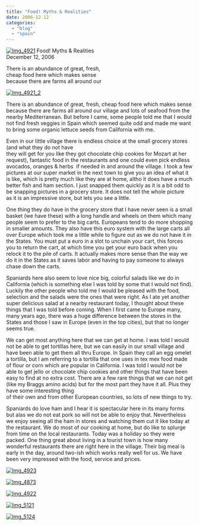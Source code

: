 ```yaml
---
title: "Food! Myths & Realities"
date: 2006-12-12
categories: 
  - "blog"
  - "spain"
---
```


 [![Img_4921](https://pub-ac94b3f306b24c0dba4238943c97f2e1.r2.dev/2008/04/20/img_4921.png "Img_4921")](https://pub-ac94b3f306b24c0dba4238943c97f2e1.r2.dev/photos/uncategorized/2008/04/20/img_4921.png) Food! Myths & Realities  
December 12, 2006

There is an abundance of great, fresh,  
cheap food here which makes sense  
because there are farms all around our

<!--more-->

[![Img_4921_2](https://pub-ac94b3f306b24c0dba4238943c97f2e1.r2.dev/2008/04/20/img_4921_2.png "Img_4921_2")](https://pub-ac94b3f306b24c0dba4238943c97f2e1.r2.dev/photos/uncategorized/2008/04/20/img_4921_2.png)

There is an abundance of great, fresh, cheap food here which makes sense because there are farms all around our village and lots of seafood from the nearby Mediterranean. But before I came, some people told me that I would not find fresh veggies in Spain which seemed quite odd and made me want to bring some organic lettuce seeds from California with me.

Even in our little village there is endless choice at the small grocery stores (and what they do not have  
they will get for you like they got chocolate chip cookies for Mozart at her request), fantastic food in the restaurants and one could even pick endless avocados, oranges & herbs  if needed in and around the village. I took a few pictures at our super market in the next town to give you an idea of what it is like, which is pretty much like they are at home, altho it does have a much better fish and ham section. I just snapped them quickly as it is a bit odd to be snapping pictures in a grocery store. It does not tell the whole picture  
as it is an impressive store, but lets you see a little.

One thing they do have in the grocery store that I have never seen is a small basket (we have these) with a long handle and wheels on them which many people seem to prefer to the big carts. Europeans tend to do more shopping in smaller amounts. They also have this euro system with the large carts all over Europe which took me a little while to figure out as we do not have it in the States. You must put a euro in a slot to unchain your cart, this forces you to return the cart, at which time you get your euro back when you relock it to the pile of carts. It actually makes more sense than the way we do it in the States as it saves labor and having to pay someone to always chase down the carts.

Spaniards here also seem to love nice big, colorful salads like we do in California (which is something else I was told by some that I would not find). Luckily the other people who told me I would be pleased with the food, selection and the salads were the ones that were right. As I ate yet another super delicious salad at a nearby restaurant today, I thought about these things that I was told before coming. When I first came to Europe many, many years ago, there was a huge difference between the stores in the States and those I saw in Europe (even in the top cities), but that no longer seems true.

We can get most anything here that we can get at home. I was told I would not be able to get tortillas here, but we can easily in our small village and have been able to get them all thru Europe. In Spain they call an egg omelet a tortilla, but I am referring to a tortilla that one uses in tex mex food made of flour or corn which are popular in California. I was told I would not be able to get jello or chocolate chip cookies and other things that have been easy to find at no extra cost. There are a few rare things that we can not get (like my Braggs amino acids) but for the most part they have it all. Plus they have some interesting thing  
of their own and from other European countries, so lots of new things to try.

Spaniards do love ham and I hear it is spectacular here in its many forms but alas we do not eat pork so will not be able to enjoy that. Nevertheless we enjoy seeing all the ham in stores and watching them cut it like today at the restaurant. We do most of our cooking at home, but do like to splurge from time on the local restaurants. Today was a holiday so they were packed. One thing great about living in a tourist town is how many wonderful restaurants there are right here in the village. Their big meal is early in the day, around two-ish which works really well for us. We have been very impressed with the food, service and prices.

[![Img_4923](https://pub-ac94b3f306b24c0dba4238943c97f2e1.r2.dev/2008/04/20/img_4923.png "Img_4923")](https://pub-ac94b3f306b24c0dba4238943c97f2e1.r2.dev/photos/uncategorized/2008/04/20/img_4923.png)

[![Img_4873](https://pub-ac94b3f306b24c0dba4238943c97f2e1.r2.dev/2008/04/20/img_4873.png "Img_4873")](https://pub-ac94b3f306b24c0dba4238943c97f2e1.r2.dev/photos/uncategorized/2008/04/20/img_4873.png)

[![Img_4922](https://pub-ac94b3f306b24c0dba4238943c97f2e1.r2.dev/2008/04/20/img_4922.png "Img_4922")](https://pub-ac94b3f306b24c0dba4238943c97f2e1.r2.dev/photos/uncategorized/2008/04/20/img_4922.png)

[![Img_5121](https://pub-ac94b3f306b24c0dba4238943c97f2e1.r2.dev/2008/04/20/img_5121.png "Img_5121")](https://pub-ac94b3f306b24c0dba4238943c97f2e1.r2.dev/photos/uncategorized/2008/04/20/img_5121.png)

[![Img_5124](https://pub-ac94b3f306b24c0dba4238943c97f2e1.r2.dev/2008/04/20/img_5124.png "Img_5124")](https://pub-ac94b3f306b24c0dba4238943c97f2e1.r2.dev/photos/uncategorized/2008/04/20/img_5124.png)
